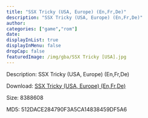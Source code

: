 ```yaml
---
title: "SSX Tricky (USA, Europe) (En,Fr,De)"
description: "SSX Tricky (USA, Europe) (En,Fr,De)"
author: 
categories: ["game","rom"]
date: 
displayInList: true
displayInMenu: false
dropCap: false
featuredImage: /img/gba/SSX Tricky [USA].jpg
---
```


Description: SSX Tricky (USA, Europe) (En,Fr,De)

Download: <a style="text-decoration:underline;" href="https://mega.nz/#!KKIkQaZB!AUX6uk-BFN5r_sBGBTGu19A-zHVJxBPByQHcS4mZ6eE" target = "_blank" rel = "nofollow" > SSX Tricky (USA, Europe) (En,Fr,De)</a>

Size: 8388608

MD5: 512DACE284790F3A5CA14838459DF5A6

